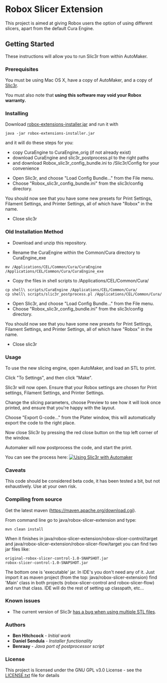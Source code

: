 # Robox Slicer Extension

This project is aimed at giving Robox users the option of using different slicers, apart from the default Cura Engine.

## Getting Started

These instructions will allow you to run Slic3r from within AutoMaker.

### Prerequisites

You must be using Mac OS X, have a copy of AutoMaker, and a copy of [Slic3r](https://github.com/prusa3d/Slic3r/releases).

You must also note that __using this software may void your Robox warranty.__


### Installing


Download [robox-extensions-installer.jar](robox-extensions-installer.jar) and run it with
```
java -jar robox-extensions-installer.jar
```
and it will do these steps for you:
- copy CuraEngine to CuraEngine_orig (if not already exist)
- download CuraEngine and slic3r_postprocess.pl to the right paths
- and download Robox_slic3r_config_bundle.ini to <AM Install Dir>/Slic3r/Config for your convenience

* Open Slic3r, and choose "Load Config Bundle..." from the File menu.
* Choose "Robox_slic3r_config_bundle.ini" from the slic3r/config directory.

You should now see that you have some new presets for Print Settings, Filament Settings, and Printer Settings, all of which have "Robox" in the name. 

* Close slic3r



### Old Installation Method
* Download and unzip this repository.

* Rename the CuraEngine within the Common/Cura directory to CuraEngine_exe
```
mv /Applications/CEL/Common/Cura/CuraEngine /Applications/CEL/Common/Cura/CuraEngine_exe
```

* Copy the files in shell scripts to /Applications/CEL/Common/Cura/

```
cp shell\ scripts/CuraEngine /Applications/CEL/Common/Cura/
cp shell\ scripts/slic3r_postprocess.pl /Applications/CEL/Common/Cura/
```

* Open Slic3r, and choose "Load Config Bundle..." from the File menu.
* Choose "Robox_slic3r_config_bundle.ini" from the slic3r/config directory.

You should now see that you have some new presets for Print Settings, Filament Settings, and Printer Settings, all of which have "Robox" in the name. 

* Close slic3r



### Usage

To use the new slicing engine, open AutoMaker, and load an STL to print.  

Click "To Settings", and then click "Make".

Slic3r will now open.  Ensure that your Robox settings are chosen for Print settings, Filament Settings, and Printer Settings.

Change the slicing parameters, choose Preview to see how it will look once printed, and ensure that you're happy with the layout.

Choose "Export G-code..." from the Plater window, this will automatically export the code to the right place.

Now close Slic3r by pressing the red close button on the top left corner of the window.


Automaker will now postprocess the code, and start the print.

You can see the process here:
[![Using Slic3r with Automaker](http://img.youtube.com/vi/5YmH0T2vJbY/0.jpg)](http://www.youtube.com/watch?v=5YmH0T2vJbY "Automaker with slic3r on a Robox Dual")

### Caveats

This code should be considered beta code, it has been tested a bit, but not exhaustively.  Use at your own risk.


### Compiling from source

Get the latest maven (https://maven.apache.org/download.cgi).

From command line go to java/robox-slicer-extension and type:

```mvn clean install```

When it finishes in java/robox-slicer-extension/robox-slicer-control/target and java/robox-slicer-extension/robox-slicer-flow/target you can find two jar files like:

```
original-robox-slicer-control-1.0-SNAPSHOT.jar
robox-slicer-control-1.0-SNAPSHOT.jar
```
The bottom one is 'executable' jar. In IDE's you don't need any of it. Just import it as maven project (from the top: java/robox-slicer-extension) find 'Main' class in both projects (robox-slicer-control and robox-slicer-flow) and run that class. IDE will do the rest of setting up classpath, etc...



### Known issues

* The current version of Slic3r [has a bug when using multiple STL files](https://github.com/prusa3d/Slic3r/issues/313). 

### Authors

* **Ben Hitchcock** - *Initial work*
* **Daniel Sendula** - *Installer functionality*
* **Benraay** - *Java port of postprocessor script*


### License

This project is licensed under the GNU GPL v3.0 License - see the [LICENSE.txt](LICENSE.txt) file for details
